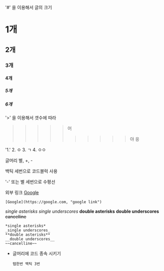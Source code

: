 '#' 을 이용해서 글의 크기
# 1개
## 2개
### 3개
#### 4개
##### 5개
##### 6개

'>' 을 이용해서 갯수에 따라
>>>>>어
>>>>>>>>>>야
>>>>>>>>>>응

'1.'
2. ㅇ
3. ㄱ
4. ㅇㅇ

글머리 별, +, -

백틱 세번으로 코드블럭 사용

'-' 또는 별 세번으로 수평선

외부 링크
[Google](https://google.com, "google link")
```
[Google](https://google.com, "google link")
```

*single asterisks*
_single underscores_
**double asterisks**
__double underscores__
~~cancelline~~
```
*single asterisks*
_single underscores_
**double asterisks**
__double underscores__
~~cancelline~~
```

- 글머리에 코드 종속 시키기
	```
	탭한번 백틱 3번
	```